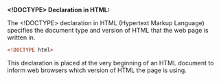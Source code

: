 **<!DOCTYPE> Declaration in HTML:**

The <!DOCTYPE> declaration in HTML (Hypertext Markup Language) specifies the document type and version of HTML that the web page is written in.

```html
<!DOCTYPE html>

```

This declaration is placed at the very beginning of an HTML document to inform web browsers which version of HTML the page is using.
